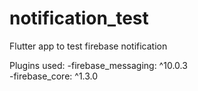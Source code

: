 # notification_test

Flutter app to test firebase notification

Plugins used:
-firebase_messaging: ^10.0.3<br>
-firebase_core: ^1.3.0<br>
